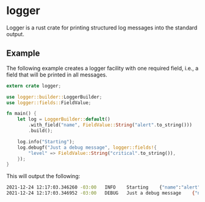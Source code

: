 # logger

Logger is a rust crate for printing structured log messages into the standard
output.

## Example

The following example creates a logger facility with one required field, i.e.,
a field that will be printed in all messages.

```rust
extern crate logger;

use logger::builder::LoggerBuilder;
use logger::fields::FieldValue;

fn main() {
    let log = LoggerBuilder::default()
        .with_field("name", FieldValue::String("alert".to_string()))
        .build();

    log.info("Starting");
    log.debugf("Just a debug message", logger::fields!{
        "level" => FieldValue::String("critical".to_string()),
    });
}
```

This will output the following:

```bash
2021-12-24 12:17:03.346260 -03:00	INFO	Starting	{"name":"alert"}
2021-12-24 12:17:03.346952 -03:00	DEBUG	Just a debug message	{"name":"alert","level":"critical"}


